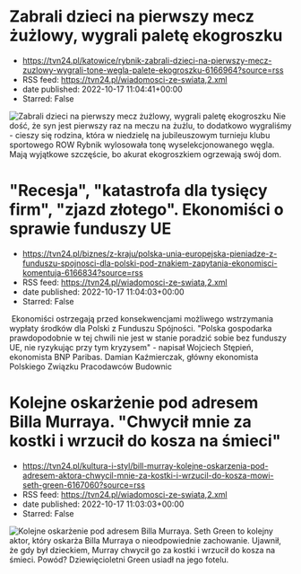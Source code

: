 # Zabrali dzieci na pierwszy mecz żużlowy, wygrali paletę ekogroszku
 - https://tvn24.pl/katowice/rybnik-zabrali-dzieci-na-pierwszy-mecz-zuzlowy-wygrali-tone-wegla-palete-ekogroszku-6166964?source=rss
 - RSS feed: https://tvn24.pl/wiadomosci-ze-swiata,2.xml
 - date published: 2022-10-17 11:04:41+00:00
 - Starred: False

<img alt="Zabrali dzieci na pierwszy mecz żużlowy, wygrali paletę ekogroszku" src="https://tvn24.pl/katowice/cdn-zdjecie-s004n2-wygrali-na-meczu-zuzlowym-tone-ekogroszku-6167131/alternates/LANDSCAPE_1280" />
    Nie dość, że syn jest pierwszy raz na meczu na żużlu, to dodatkowo wygraliśmy - cieszy się rodzina, która w niedzielę na jubileuszowym turnieju klubu sportowego ROW Rybnik wylosowała tonę wyselekcjonowanego węgla. Mają wyjątkowe szczęście, bo akurat ekogroszkiem ogrzewają swój dom.

# "Recesja", "katastrofa dla tysięcy firm", "zjazd złotego". Ekonomiści o sprawie funduszy UE
 - https://tvn24.pl/biznes/z-kraju/polska-unia-europejska-pieniadze-z-funduszu-spojnosci-dla-polski-pod-znakiem-zapytania-ekonomisci-komentuja-6166834?source=rss
 - RSS feed: https://tvn24.pl/wiadomosci-ze-swiata,2.xml
 - date published: 2022-10-17 11:04:03+00:00
 - Starred: False

<img alt="" src="https://tvn24.pl/najnowsze/cdn-zdjecie-uhjrl1-shutterstock2206328905-6167186/alternates/LANDSCAPE_1280" />
    Ekonomiści ostrzegają przed konsekwencjami możliwego wstrzymania wypłaty środków dla Polski z Funduszu Spójności. "Polska gospodarka prawdopodobnie w tej chwili nie jest w stanie poradzić sobie bez funduszy UE, nie ryzykując przy tym kryzysem" - napisał Wojciech Stępień, ekonomista BNP Paribas. Damian Kaźmierczak, główny ekonomista Polskiego Związku Pracodawców Budownic

# Kolejne oskarżenie pod adresem Billa Murraya. "Chwycił mnie za kostki i wrzucił do kosza na śmieci"
 - https://tvn24.pl/kultura-i-styl/bill-murray-kolejne-oskarzenia-pod-adresem-aktora-chwycil-mnie-za-kostki-i-wrzucil-do-kosza-mowi-seth-green-6167060?source=rss
 - RSS feed: https://tvn24.pl/wiadomosci-ze-swiata,2.xml
 - date published: 2022-10-17 11:03:03+00:00
 - Starred: False

<img alt="Kolejne oskarżenie pod adresem Billa Murraya. " src="https://tvn24.pl/najnowsze/cdn-zdjecie-f1nkg8-bill-murray-5696097/alternates/LANDSCAPE_1280" />
    Seth Green to kolejny aktor, który oskarża Billa Murraya o nieodpowiednie zachowanie. Ujawnił, że gdy był dzieckiem, Murray chwycił go za kostki i wrzucił do kosza na śmieci. Powód? Dziewięcioletni Green usiadł na jego fotelu.
